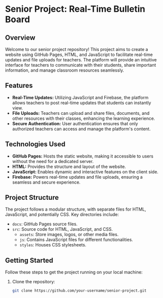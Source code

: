 # Senior Project: Real-Time Bulletin Board

## Overview

Welcome to our senior project repository! This project aims to create a website using GitHub Pages, HTML, and JavaScript to facilitate real-time updates and file uploads for teachers. The platform will provide an intuitive interface for teachers to communicate with their students, share important information, and manage classroom resources seamlessly.

## Features

- **Real-Time Updates:** Utilizing JavaScript and Firebase, the platform allows teachers to post real-time updates that students can instantly view.
- **File Uploads:** Teachers can upload and share files, documents, and other resources with their classes, enhancing the learning experience.
- **Secure Authentication:** User authentication ensures that only authorized teachers can access and manage the platform's content.

## Technologies Used

- **GitHub Pages:** Hosts the static website, making it accessible to users without the need for a dedicated server.
- **HTML:** Provides the structure and layout of the website.
- **JavaScript:** Enables dynamic and interactive features on the client side.
- **Firebase:** Powers real-time updates and file uploads, ensuring a seamless and secure experience.

## Project Structure

The project follows a modular structure, with separate files for HTML, JavaScript, and potentially CSS. Key directories include:

- `docs`: GitHub Pages source files.
- `src`: Source code for HTML, JavaScript, and CSS.
  - `assets`: Store images, logos, or other media files.
  - `js`: Contains JavaScript files for different functionalities.
  - `styles`: Houses CSS stylesheets.

## Getting Started

Follow these steps to get the project running on your local machine:

1. Clone the repository:

   ```bash
   git clone https://github.com/your-username/senior-project.git
